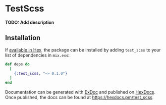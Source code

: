 # TestScss

**TODO: Add description**

## Installation

If [available in Hex](https://hex.pm/docs/publish), the package can be installed
by adding `test_scss` to your list of dependencies in `mix.exs`:

```elixir
def deps do
  [
    {:test_scss, "~> 0.1.0"}
  ]
end
```

Documentation can be generated with [ExDoc](https://github.com/elixir-lang/ex_doc)
and published on [HexDocs](https://hexdocs.pm). Once published, the docs can
be found at <https://hexdocs.pm/test_scss>.

